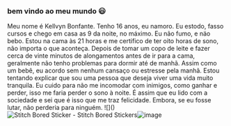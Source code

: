 ### bem vindo ao meu mundo 😃

Meu nome é Kellvyn Bonfante. Tenho 16 anos, eu namoro. Eu estodo, fasso cursos e chego em casa as 9 da noite, no máximo. Eu não fumo, e näo bebo. Estou na cama às 21 horas e me certifico de ter oito horas de sono, não importa o que aconteça. Depois de tomar um copo de leite e fazer cerca de vinte minutos de alongamentos antes de ir para a cama, geralmente não tenho problemas para dormir até de manhã. Assim como um bebê, eu acordo sem nenhum cansaço ou estresse pela manhã. Estou tentando explicar que sou uma pessoa que deseja viver uma vida muito tranquila. Eu cuido para não me incomodar com inimigos, como ganhar e perder, isso me faria perder o sono à noite. É assim que eu lido com a sociedade e sei que é isso que me traz felicidade. Embora, se eu fosse lutar, não perderia para ninguém.
!\[]()<img src="https://media.tenor.com/o8CpfxSeZqwAAAAi/stitch-bored.gif" alt="Stitch Bored Sticker - Stitch Bored Stickers"/>![image](https://github.com/KellvynBonfante/KellvynBonfante/assets/168771802/35da9428-1a18-4d7a-b899-aba0804383b1)

